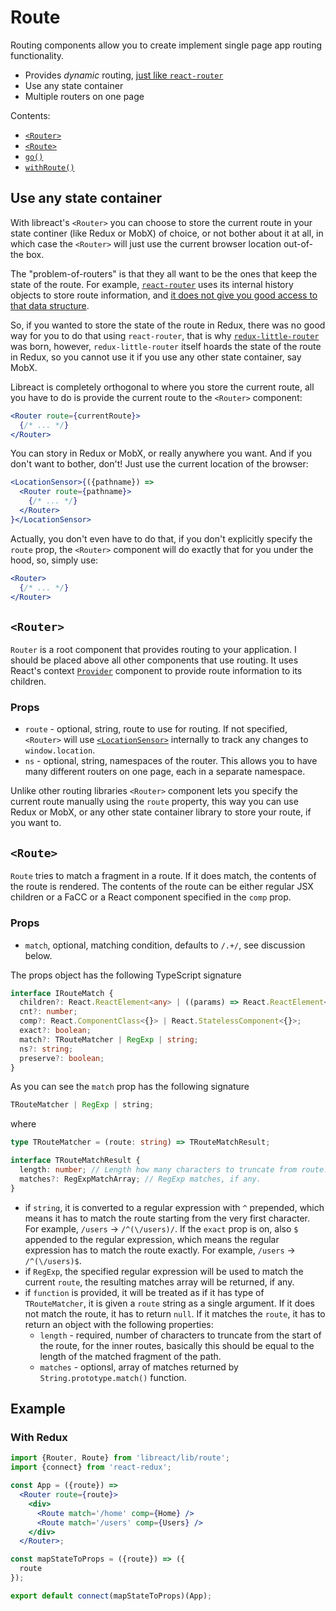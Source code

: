 # Route

Routing components allow you to create implement single page app routing functionality.

  - Provides *dynamic* routing, [just like `react-router`](https://reacttraining.com/react-router/core/guides/philosophy/dynamic-routing)
  - Use any state container
  - Multiple routers on one page

Contents:

  - [`<Router>`](#router)
  - [`<Route>`](#route)
  - [`go()`](#go)
  - [`withRoute()`](#withroute)


## Use any state container

With libreact's `<Router>` you can choose to store the current route in your state continer (like Redux or MobX) of
choice, or not bother about it at all, in which case the `<Router>` will just use the current browser location out-of-the box.

The "problem-of-routers" is that they all want to be the ones that keep the state of the route. For example, [`react-router`](https://reacttraining.com/react-router/) uses
its internal history objects to store route information, and [it does not give you good access to that data structure](http://formidable.com/blog/2016/07/11/let-the-url-do-the-talking-part-1-the-pain-of-react-router-in-redux/).

So, if you wanted to store the state of the route in Redux, there was no good way for you to do that using `react-router`, that is why
[`redux-little-router`](https://github.com/FormidableLabs/redux-little-router) was born, however, `redux-little-router` itself hoards the
state of the route in Redux, so you cannot use it if you use any other state container, say MobX.

Libreact is completely orthogonal to where you store the current route, all you have to do is provide the current route to the `<Router>` component:

```jsx
<Router route={currentRoute}>
  {/* ... */}
</Router>
```

You can story in Redux or MobX, or really anywhere you want. And if you don't want to bother, don't! Just use the current location of the browser:

```jsx
<LocationSensor>{({pathname}) =>
  <Router route={pathname}>
    {/* ... */}
  </Router>
}</LocationSensor>
```

Actually, you don't even have to do that, if you don't explicitly specify the `route` prop, the `<Router>` component will do exactly that for you under the hood,
so, simply use:

```jsx
<Router>
  {/* ... */}
</Router>
```


## `<Router>`

`Router` is a root component that provides routing to your application. I should be placed above all other components
that use routing. It uses React's context [`Provider`](./context.md#provider) component to provide route information to
its children.

### Props

  - `route` - optional, string, route to use for routing. If not specified, `<Router>` will use
  [`<LocationSensor>`](./LocationSensor.md) internally to track any changes to `window.location`.
  - `ns` - optional, string, namespaces of the router. This allows you to have many different routers
  on one page, each in a separate namespace.

Unlike other routing libraries `<Router>` component lets you specify the current route manually using the `route` property,
this way you can use Redux or MobX, or any other state container library to store your route, if you want to.


## `<Route>`

`Route` tries to match a fragment in a route. If it does match, the contents of the route is rendered. The contents of the route
can be either regular JSX children or a FaCC or a React component specified in the `comp` prop.


### Props

  - `match`, optional, matching condition, defaults to `/.+/`, see discussion below.

The props object has the following TypeScript signature

```ts
interface IRouteMatch {
  children?: React.ReactElement<any> | ((params) => React.ReactElement<any>);
  cnt?: number;
  comp?: React.ComponentClass<{}> | React.StatelessComponent<{}>;
  exact?: boolean;
  match?: TRouteMatcher | RegExp | string;
  ns?: string;
  preserve?: boolean;
}
```


As you can see the `match` prop has the following signature

```ts
TRouteMatcher | RegExp | string;
```

where

```ts
type TRouteMatcher = (route: string) => TRouteMatchResult;

interface TRouteMatchResult {
  length: number; // Length how many characters to truncate from route.
  matches?: RegExpMatchArray; // RegExp matches, if any.
}
```

  - if `string`, it is converted to a regular expression with `^` prepended, which means it has to match the route starting from
  the very first character. For example, `/users` -> `/^(\/users)/`. If the `exact` prop is on, also `$` appended to the regular
  expression, which means the regular expression has to match the route exactly. For example, `/users` -> `/^(\/users)$`.
  - if `RegExp`, the specified regular expression will be used to match the current `route`, the resulting matches array will be
  returned, if any.
  - if `function` is provided, it will be treated as if it has type of `TRouteMatcher`, it is given a `route` string as a
  single argument. If it does not match the route, it has to return `null`. If it matches the `route`, it has to return an object
  with the following properties:
     - `length` - required, number of characters to truncate from the start of the route, for the inner routes, basically this should be
     equal to the length of the matched fragment of the path.
     - `matches` - optionsl, array of matches returned by `String.prototype.match()` function.


## Example

### With Redux

```jsx
import {Router, Route} from 'libreact/lib/route';
import {connect} from 'react-redux';

const App = ({route}) =>
  <Router route={route}>
    <div>
      <Route match='/home' comp={Home} />
      <Route match='/users' comp={Users} />
    </div>
  </Router>;

const mapStateToProps = ({route}) => ({
  route
});

export default connect(mapStateToProps)(App);
```
